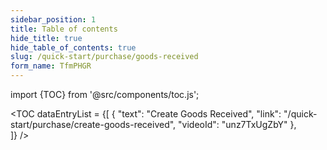```yaml
---
sidebar_position: 1
title: Table of contents
hide_title: true
hide_table_of_contents: true
slug: /quick-start/purchase/goods-received  
form_name: TfmPHGR
---
```


import {TOC} from '@src/components/toc.js';

<TOC
dataEntryList = {[
{
  "text": "Create Goods Received", 
  "link": "/quick-start/purchase/create-goods-received",
  "videoId": "unz7TxUgZbY"
},  
]}
/>
